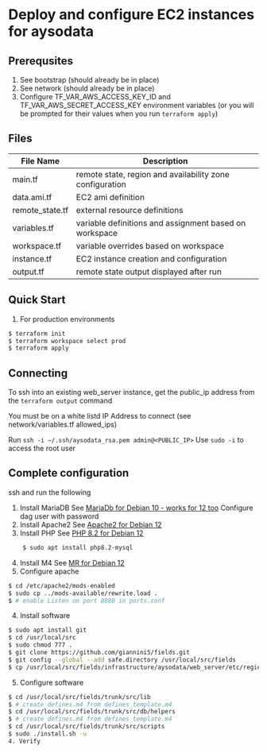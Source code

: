 # Deploy and configure EC2 instances for aysodata
## Prerequsites
1. See bootstrap (should already be in place)
2. See network (should already be in place)
3. Configure TF_VAR_AWS_ACCESS_KEY_ID and TF_VAR_AWS_SECRET_ACCESS_KEY environment
variables (or you will be prompted for their values when you run `terraform apply`)

## Files
| File Name        | Description |
| ------------- |-------------|
| main.tf           | remote state, region and availability zone configuration |
| data.ami.tf       | EC2 ami definition |
| remote_state.tf   | external resource definitions |
| variables.tf      | variable definitions and assignment based on workspace |
| workspace.tf      | variable overrides based on workspace |
| instance.tf       | EC2 instance creation and configuration |
| output.tf         | remote state output displayed after run |

## Quick Start
1. For production environments
```bash
$ terraform init
$ terraform workspace select prod
$ terraform apply
```

## Connecting
To ssh into an existing web_server instance, get the public_ip address from the `terraform output` command

You must be on a white listd IP Address to connect (see network/variables.tf allowed_ips)

Run `ssh -i ~/.ssh/aysodata_rsa.pem admin@<PUBLIC_IP>`
Use `sudo -i` to access the root user

## Complete configuration
ssh and run the following

1. Install MariaDB
    See [MariaDb for Debian 10 - works for 12 too](https://www.digitalocean.com/community/tutorials/how-to-install-mariadb-on-debian-10)
    Configure dag user with password
2. Install Apache2
    See [Apache2 for Debian 12](https://reintech.io/blog/installing-apache-on-debian-12-step-by-step-guide)
3. Install PHP
    See [PHP 8.2 for Debian 12](https://tecadmin.net/how-to-install-php-on-debian-12/)
```bash
    $ sudo apt install php8.2-mysql
```
4. Install M4
    See [MR for Debian 12](https://debian.pkgs.org/12/debian-main-amd64/m4_1.4.19-3_amd64.deb.html)
3. Configure apache
```bash
$ cd /etc/apache2/mods-enabled
$ sudo cp ../mods-available/rewrite.load .
$ # enable Listen on port 8080 in ports.conf
```
4. Install software
```bash
$ sudo apt install git
$ cd /usr/local/src
$ sudo chmod 777 .
$ git clone https://github.com/giannini5/fields.git
$ git config --global --add safe.directory /usr/local/src/fields
$ cp /usr/local/src/fields/infrastructure/aysodata/web_server/etc/region122.aysodata.com.conf /etc/apache2/sites-enabled
```
5. Configure software
```bash
$ cd /usr/local/src/fields/trunk/src/lib
$ # create defines.m4 from defines_template.m4
$ cd /usr/local/src/fields/trunk/src/db/helpers
$ # create defines.m4 from defines_template.m4
$ cd /usr/local/src/fields/trunk/src/scripts
$ sudo ./install.sh -u
4. Verify
